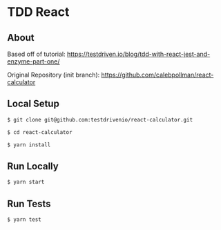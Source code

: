 # TDD React

## About
Based off of tutorial: https://testdriven.io/blog/tdd-with-react-jest-and-enzyme-part-one/

Original Repository (init branch): https://github.com/calebpollman/react-calculator

## Local Setup
```sh
$ git clone git@github.com:testdrivenio/react-calculator.git
```

```sh
$ cd react-calculator
```

```sh
$ yarn install
```

## Run Locally
```sh
$ yarn start
```

## Run Tests
```sh
$ yarn test
```
